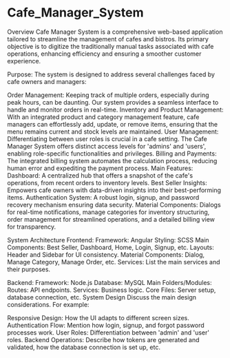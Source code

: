 # Cafe_Manager_System
Overview
Cafe Manager System is a comprehensive web-based application tailored to streamline the management of cafes and bistros. 
Its primary objective is to digitize the traditionally manual tasks associated with cafe operations, enhancing efficiency and ensuring a smoother customer experience.

Purpose:
The system is designed to address several challenges faced by cafe owners and managers:

Order Management: Keeping track of multiple orders, especially during peak hours, can be daunting. Our system provides a seamless interface to handle and monitor orders in real-time.
Inventory and Product Management: With an integrated product and category management feature, cafe managers can effortlessly add, update, or remove items, ensuring that the menu remains current and stock levels are maintained.
User Management: Differentiating between user roles is crucial in a cafe setting. The Cafe Manager System offers distinct access levels for 'admins' and 'users', enabling role-specific functionalities and privileges.
Billing and Payments: The integrated billing system automates the calculation process, reducing human error and expediting the payment process.
Main Features:
Dashboard: A centralized hub that offers a snapshot of the cafe's operations, from recent orders to inventory levels.
Best Seller Insights: Empowers cafe owners with data-driven insights into their best-performing items.
Authentication System: A robust login, signup, and password recovery mechanism ensuring data security.
Material Components: Dialogs for real-time notifications, manage categories for inventory structuring, order management for streamlined operations, and a detailed billing view for transparency.

System Architecture
Frontend:
Framework: Angular
Styling: SCSS
Main Components:
Best Seller, Dashboard, Home, Login, Signup, etc.
Layouts: Header and Sidebar for UI consistency.
Material Components: Dialog, Manage Category, Manage Order, etc.
Services: List the main services and their purposes.

Backend:
Framework: Node.js
Database: MySQL
Main Folders/Modules:
Routes: API endpoints.
Services: Business logic.
Core Files: Server setup, database connection, etc.
System Design
Discuss the main design considerations. For example:

Responsive Design: How the UI adapts to different screen sizes.
Authentication Flow: Mention how login, signup, and forgot password processes work.
User Roles: Differentiation between 'admin' and 'user' roles.
Backend Operations: Describe how tokens are generated and validated, how the database connection is set up, etc.
